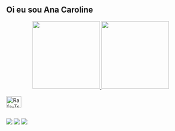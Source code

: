  ## Oi eu sou Ana Caroline ##
 
 
 <div align="center">
  <a href="https://github.com/AnaCarolineie">
  <img height="180em" src="https://github-readme-stats.vercel.app/api?username=AnaCarolineie&show_icons=true&theme=dark&include_all_commits=true&count_private=true"/>
  <img height="180em" src="https://github-readme-stats.vercel.app/api/top-langs/?username=AnaCarolineie&layout=compact&langs_count=7&theme=dark"/>
</div>
  <div style="display: inline_block"><br>
  <img align="center" alt="Rafa-Ts" height="30" width="40" src="https://cdn.jsdelivr.net/gh/devicons/devicon/icons/c/c-original.svg" />
</div>
  
  ##
  
  <div> 
  <a href="https://www.instagram.com/ana7776/" target="_blank"><img src="https://img.shields.io/badge/-Instagram-%23E4405F?style=for-the-badge&logo=instagram&logoColor=white" target="_blank"></a>
  <a href = "mailto:anacarolinea.012@gmail.com"><img src="https://img.shields.io/badge/-Gmail-%23333?style=for-the-badge&logo=gmail&logoColor=white" target="_blank"></a>
  <a href="https://www.linkedin.com/in/ana-caroline-a9155920b/" target="_blank"><img src="https://img.shields.io/badge/-LinkedIn-%230077B5?style=for-the-badge&logo=linkedin&logoColor=white" target="_blank"></a> 
 
 
</div>
